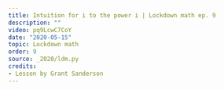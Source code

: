 ```yaml
---
title: Intuition for i to the power i | Lockdown math ep. 9
description: ""
video: pq9LcwC7CoY
date: "2020-05-15"
topic: Lockdown math
order: 9
source: _2020/ldm.py
credits:
- Lesson by Grant Sanderson
---
```

